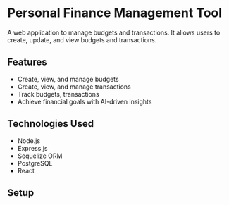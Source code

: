 # Personal Finance Management Tool
A web application to manage budgets and transactions. It allows users to create, update, and view budgets and transactions.

## Features

- Create, view, and manage budgets
- Create, view, and manage transactions
- Track budgets, transactions
- Achieve financial goals with AI-driven insights

## Technologies Used

- Node.js
- Express.js
- Sequelize ORM
- PostgreSQL
- React

## Setup

